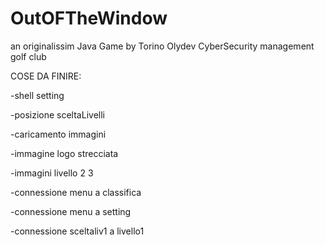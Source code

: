 # OutOFTheWindow
an originalissim Java Game by Torino Olydev CyberSecurity management golf club



COSE DA FINIRE:

-shell setting

-posizione sceltaLivelli

-caricamento immagini

-immagine logo strecciata

-immagini livello 2 3

-connessione menu a classifica

-connessione menu a setting

-connessione sceltaliv1 a livello1



